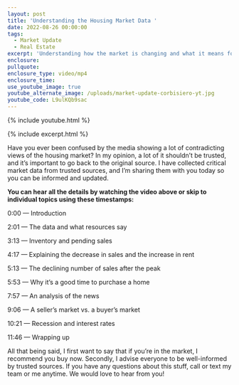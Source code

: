 ```yaml
---
layout: post
title: 'Understanding the Housing Market Data '
date: 2022-08-26 00:00:00
tags:
  - Market Update
  - Real Estate
excerpt: 'Understanding how the market is changing and what it means for you. '
enclosure:
pullquote:
enclosure_type: video/mp4
enclosure_time:
use_youtube_image: true
youtube_alternate_image: /uploads/market-update-corbisiero-yt.jpg
youtube_code: L9ulKQb9sac
---
```

{% include youtube.html %}

{% include excerpt.html %}

Have you ever been confused by the media showing a lot of contradicting views of the housing market? In my opinion, a lot of it shouldn’t be trusted, and it’s important to go back to the original source. I have collected critical market data from trusted sources, and I’m sharing them with you today so you can be informed and updated.&nbsp;

**You can hear all the details by watching the video above or skip to individual topics using these timestamps:&nbsp;**

0:00 — Introduction&nbsp;

2:01 — The data and what resources say&nbsp;

3:13 — Inventory and pending sales&nbsp;

4:17 — Explaining the decrease in sales and the increase in rent&nbsp;

5:13 — The declining number of sales after the peak&nbsp;

5:53 — Why it’s a good time to purchase a home

7:57 — An analysis of the news&nbsp;

9:06 — A seller’s market vs. a buyer’s market&nbsp;

10:21 — Recession and interest rates&nbsp;

11:46 — Wrapping up&nbsp;

All that being said, I first want to say that if you’re in the market, I recommend you buy now. Secondly, I advise everyone to be well-informed by trusted sources. If you have any questions about this stuff, call or text my team or me anytime. We would love to hear from you\!&nbsp;